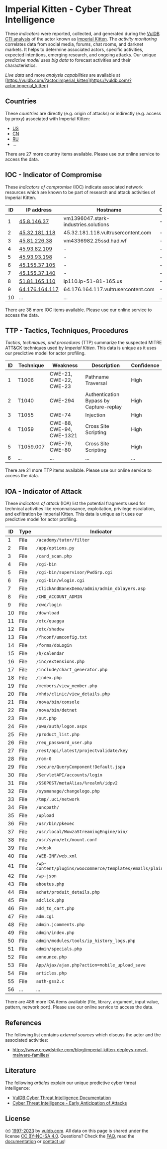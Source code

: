 # Imperial Kitten - Cyber Threat Intelligence

These _indicators_ were reported, collected, and generated during the [VulDB CTI analysis](https://vuldb.com/?kb.cti) of the actor known as [Imperial Kitten](https://vuldb.com/?actor.imperial_kitten). The _activity monitoring_ correlates data from social media, forums, chat rooms, and darknet markets. It helps to determine associated actors, specific activities, expected intentions, emerging research, and ongoing attacks. Our unique _predictive model_ uses _big data_ to forecast activities and their characteristics.

_Live data_ and more _analysis capabilities_ are available at [https://vuldb.com/?actor.imperial_kitten](https://vuldb.com/?actor.imperial_kitten)

## Countries

These _countries_ are directly (e.g. origin of attacks) or indirectly (e.g. access by proxy) associated with Imperial Kitten:

* [US](https://vuldb.com/?country.us)
* [CN](https://vuldb.com/?country.cn)
* [RU](https://vuldb.com/?country.ru)
* ...

There are 27 more country items available. Please use our online service to access the data.

## IOC - Indicator of Compromise

These _indicators of compromise_ (IOC) indicate associated network resources which are known to be part of research and attack activities of Imperial Kitten.

ID | IP address | Hostname | Campaign | Confidence
-- | ---------- | -------- | -------- | ----------
1 | [45.8.146.37](https://vuldb.com/?ip.45.8.146.37) | vm1396047.stark-industries.solutions | - | High
2 | [45.32.181.118](https://vuldb.com/?ip.45.32.181.118) | 45.32.181.118.vultrusercontent.com | - | High
3 | [45.81.226.38](https://vuldb.com/?ip.45.81.226.38) | vm4336982.25ssd.had.wf | - | High
4 | [45.93.82.109](https://vuldb.com/?ip.45.93.82.109) | - | - | High
5 | [45.93.93.198](https://vuldb.com/?ip.45.93.93.198) | - | - | High
6 | [45.155.37.105](https://vuldb.com/?ip.45.155.37.105) | - | - | High
7 | [45.155.37.140](https://vuldb.com/?ip.45.155.37.140) | - | - | High
8 | [51.81.165.110](https://vuldb.com/?ip.51.81.165.110) | ip110.ip-51-81-165.us | - | High
9 | [64.176.164.117](https://vuldb.com/?ip.64.176.164.117) | 64.176.164.117.vultrusercontent.com | - | High
10 | ... | ... | ... | ...

There are 38 more IOC items available. Please use our online service to access the data.

## TTP - Tactics, Techniques, Procedures

_Tactics, techniques, and procedures_ (TTP) summarize the suspected MITRE ATT&CK techniques used by _Imperial Kitten_. This data is unique as it uses our predictive model for actor profiling.

ID | Technique | Weakness | Description | Confidence
-- | --------- | -------- | ----------- | ----------
1 | T1006 | CWE-21, CWE-22, CWE-23 | Pathname Traversal | High
2 | T1040 | CWE-294 | Authentication Bypass by Capture-replay | High
3 | T1055 | CWE-74 | Injection | High
4 | T1059 | CWE-88, CWE-94, CWE-1321 | Cross Site Scripting | High
5 | T1059.007 | CWE-79, CWE-80 | Cross Site Scripting | High
6 | ... | ... | ... | ...

There are 21 more TTP items available. Please use our online service to access the data.

## IOA - Indicator of Attack

These _indicators of attack_ (IOA) list the potential fragments used for technical activities like reconnaissance, exploitation, privilege escalation, and exfiltration by Imperial Kitten. This data is unique as it uses our predictive model for actor profiling.

ID | Type | Indicator | Confidence
-- | ---- | --------- | ----------
1 | File | `/academy/tutor/filter` | High
2 | File | `/app/options.py` | High
3 | File | `/card_scan.php` | High
4 | File | `/cgi-bin` | Medium
5 | File | `/cgi-bin/supervisor/PwdGrp.cgi` | High
6 | File | `/cgi-bin/wlogin.cgi` | High
7 | File | `/ClickAndBanexDemo/admin/admin_dblayers.asp` | High
8 | File | `/CMD_ACCOUNT_ADMIN` | High
9 | File | `/cwc/login` | Medium
10 | File | `/download` | Medium
11 | File | `/etc/quagga` | Medium
12 | File | `/etc/shadow` | Medium
13 | File | `/fhconf/umconfig.txt` | High
14 | File | `/forms/doLogin` | High
15 | File | `/h/calendar` | Medium
16 | File | `/inc/extensions.php` | High
17 | File | `/include/chart_generator.php` | High
18 | File | `/index.php` | Medium
19 | File | `/members/view_member.php` | High
20 | File | `/mhds/clinic/view_details.php` | High
21 | File | `/nova/bin/console` | High
22 | File | `/nova/bin/detnet` | High
23 | File | `/out.php` | Medium
24 | File | `/owa/auth/logon.aspx` | High
25 | File | `/product_list.php` | High
26 | File | `/req_password_user.php` | High
27 | File | `/rest/api/latest/projectvalidate/key` | High
28 | File | `/rom-0` | Low
29 | File | `/secure/QueryComponent!Default.jspa` | High
30 | File | `/ServletAPI/accounts/login` | High
31 | File | `/SSOPOST/metaAlias/%realm%/idpv2` | High
32 | File | `/sysmanage/changelogo.php` | High
33 | File | `/tmp/.uci/network` | High
34 | File | `/uncpath/` | Medium
35 | File | `/upload` | Low
36 | File | `/usr/bin/pkexec` | High
37 | File | `/usr/local/WowzaStreamingEngine/bin/` | High
38 | File | `/usr/syno/etc/mount.conf` | High
39 | File | `/vdesk` | Low
40 | File | `/WEB-INF/web.xml` | High
41 | File | `/wp-content/plugins/woocommerce/templates/emails/plain/` | High
42 | File | `/wp-json` | Medium
43 | File | `aboutus.php` | Medium
44 | File | `achat/produit_details.php` | High
45 | File | `adclick.php` | Medium
46 | File | `add_to_cart.php` | High
47 | File | `adm.cgi` | Low
48 | File | `admin.jcomments.php` | High
49 | File | `admin/index.php` | High
50 | File | `admin/modules/tools/ip_history_logs.php` | High
51 | File | `admin/specials.php` | High
52 | File | `announce.php` | Medium
53 | File | `App/Ajax/ajax.php?action=mobile_upload_save` | High
54 | File | `articles.php` | Medium
55 | File | `auth-gss2.c` | Medium
56 | ... | ... | ...

There are 486 more IOA items available (file, library, argument, input value, pattern, network port). Please use our online service to access the data.

## References

The following list contains _external sources_ which discuss the actor and the associated activities:

* https://www.crowdstrike.com/blog/imperial-kitten-deploys-novel-malware-families/

## Literature

The following _articles_ explain our unique predictive cyber threat intelligence:

* [VulDB Cyber Threat Intelligence Documentation](https://vuldb.com/?kb.cti)
* [Cyber Threat Intelligence - Early Anticipation of Attacks](https://www.scip.ch/en/?labs.20201022)

## License

(c) [1997-2023](https://vuldb.com/?kb.changelog) by [vuldb.com](https://vuldb.com/?kb.about). All data on this page is shared under the license [CC BY-NC-SA 4.0](https://creativecommons.org/licenses/by-nc-sa/4.0/). Questions? Check the [FAQ](https://vuldb.com/?kb.faq), read the [documentation](https://vuldb.com/?kb) or [contact us](https://vuldb.com/?contact)!
